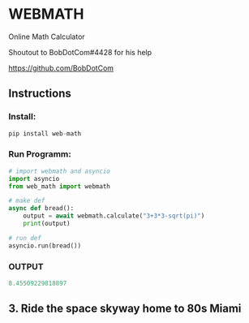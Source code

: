 # WEBMATH #

Online Math Calculator

Shoutout to BobDotCom#4428 for his help

https://github.com/BobDotCom

## Instructions ##

### Install: ###

```py
pip install web-math
```

### Run Programm: ###

```py
# import webmath and asyncio
import asyncio
from web_math import webmath

# make def
async def bread():
    output = await webmath.calculate("3+3*3-sqrt(pi)")
    print(output)

# run def
asyncio.run(bread())
```

### OUTPUT ###
```py
8.45509229818897
```


## 3. Ride the space skyway home to 80s Miami ##
